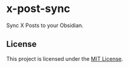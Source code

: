 # x-post-sync
Sync X Posts to your Obsidian.

## License

This project is licensed under the [MIT License](LICENSE).

